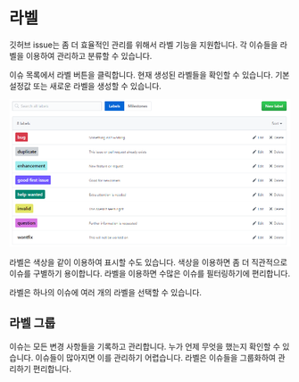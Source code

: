 # 라벨
깃허브 issue는 좀 더 효율적인 관리를 위해서 라벨 기능을 지원합니다. 각 이슈들을 라벨을 이용하여 관리하고 분류할 수 있습니다.

이슈 목록에서 라벨 버튼을 클릭합니다. 현재 생성된 라벨들을 확인할 수 있습니다. 기본 설정값 또는 새로운 라벨을 생성할 수 있습니다.

![협업](./img/label_01.png)  

라벨은 색상을 같이 이용하여 표시할 수도 있습니다. 색상을 이용하면 좀 더 직관적으로 이슈를 구별하기 용이합니다. 라벨을 이용하면 수많은 이슈를 필터링하기에 편리합니다. 

라벨은 하나의 이슈에 여러 개의 라벨을 선택할 수 있습니다.

## 라벨 그룹
이슈는 모든 변경 사항들을 기록하고 관리합니다. 누가 언제 무엇을 했는지 확인할 수 있습니다. 이슈들이 많아지면 이를 관리하기 어렵습니다. 라벨은 이슈들을 그룹화하여 관리하기 편리합니다.


